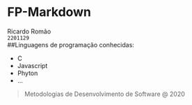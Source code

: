 # FP-Markdown
Ricardo Romão\
`2201129`\
##Linguagens de programação conhecidas:
- C
- Javascript
- Phyton
- ...
>Metodologias de Desenvolvimento de Software @ 2020
